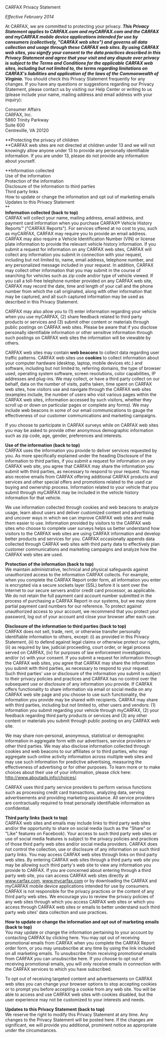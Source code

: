 CARFAX Privacy Statement

_Effective February 2014_

At CARFAX, we are committed to protecting your privacy. **_This Privacy Statement applies to CARFAX.com and myCARFAX.com and the CARFAX and myCARFAX mobile device applications intended for use by consumers (collectively, "CARFAX web sites") and governs all data collection and usage through these CARFAX web sites. By using CARFAX web sites, you signify your consent to the data practices described in this Privacy Statement and agree that your visit and any dispute over privacy is subject to the Terms and Conditions for the applicable CARFAX web sites, including but not limited to, the terms regarding limitations on CARFAX's liabilities and application of the laws of the Commonwealth of Virginia._** You should check this Privacy Statement frequently for any changes. If you have any questions or suggestions regarding our Privacy Statement, please contact us by visiting our Help Center or writing to us (please include your name, mailing address and email address with your inquiry):

Consumer Affairs  
CARFAX, Inc.  
5860 Trinity Parkway  
Suite 600  
Centreville, VA 20120

**Protecting the privacy of children  
**CARFAX web sites are not directed at children under 13 and we will not knowingly allow anyone under 13 to provide any personally identifiable information. If you are under 13, please do not provide any information about yourself.

**Information collected  
Use of the information  
Protection of the information  
Disclosure of the information to third parties  
Third party links  
How to update or change the information and opt out of marketing emails  
Updates to this Privacy Statement  
**  
**Information collected (back to top)**  
CARFAX will collect your name, mailing address, email address, and payment card information when you purchase CARFAX® Vehicle History Reports™ ("CARFAX Reports"). For services offered at no cost to you, such as myCARFAX, CARFAX may require you to provide an email address. CARFAX may also require a Vehicle Identification Number (VIN) or license plate information to provide the relevant vehicle history information. If you submit a request for information on any CARFAX web sites, CARFAX will collect any information you submit in connection with your request, including but not limited to, name, email address, telephone number, and any personalized message included in your request. In addition, CARFAX may collect other information that you may submit in the course of searching for vehicles such as zip code and/or type of vehicle viewed. If you call a toll-free telephone number provided on any CARFAX web site, CARFAX may record the date, time and length of your call and the phone number from which the call originated, along with other information that may be captured, and all such captured information may be used as described in this Privacy Statement.

CARFAX may also allow you to (1) enter information regarding your vehicle when you use myCARFAX, (2) share feedback related to third party products or services and (3) submit other content or materials through public postings on CARFAX web sites. Please be aware that if you disclose personally identifiable information or other sensitive information through such postings on CARFAX web sites the information will be viewable by others.

CARFAX web sites may contain **web beacons** to collect data regarding user traffic patterns. CARFAX web sites use **cookies** to collect information about your computer hardware (desktop, laptop, mobile devices etc.) and software, including but not limited to, referring domains, the type of browser used, operating system software, screen resolutions, color capabilities, IP addresses and plug-ins. We may collect, or have a third party collect on our behalf, data on the number of visits, paths taken, time spent on CARFAX web sites, how visitors use and navigate through the CARFAX web sites (examples include, the number of users who visit various pages within the CARFAX web sites, information accessed by such visitors, whether they scroll up or down on particular pages or complete any forms). We may include web beacons in some of our email communications to gauge the effectiveness of our customer communications and marketing campaigns.

If you choose to participate in CARFAX surveys while on CARFAX web sites you may be asked to provide other anonymous demographic information such as zip code, age, gender, preferences and interests.

**Use of the information (back to top)**  
CARFAX uses the information you provide to deliver services requested by you. As more specifically explained under the heading Disclosure of the information to third parties, if you submit a request for information on any CARFAX web site, you agree that CARFAX may share the information you submit with third parties, as necessary to respond to your request. You may also receive emails from CARFAX offering additional CARFAX products and services and other special offers and promotions related to the used car buying and ownership process. Information related to your vehicle that you submit through myCARFAX may be included in the vehicle history information for that vehicle.

We use information collected through cookies and web beacons to analyze usage, learn about users and deliver customized content and advertising and uncover ways in which we can improve CARFAX web sites and make them easier to use. Information provided by visitors to the CARFAX web sites who choose to complete user surveys helps us better understand how visitors to the CARFAX web sites are using CARFAX information and develop better products and services for you. CARFAX occasionally appends data collected through CARFAX web sites with third party data to effectively plan customer communications and marketing campaigns and analyze how the CARFAX web sites are used.

**Protection of the information (back to top)**  
We maintain administrative, technical and physical safeguards against unauthorized access to the information CARFAX collects. For example, when you complete the CARFAX Report order form, all information you enter is encrypted via a secure sockets layer (SSL) before it is sent over the Internet to our secure servers and/or credit card processor, as applicable. We do not retain the full payment card account number submitted in the process of purchasing a CARFAX Report in our systems, but we may store partial payment card numbers for our reference. To protect against unauthorized access to your account, we recommend that you protect your password, log out of your account and close your browser after each use.

**Disclosure of the information to third parties (back to top)**  
CARFAX does not sell, trade, rent, or otherwise transfer personally identifiable information to others, except: (i) as provided in this Privacy Statement, (ii) to defend against legal claims or otherwise protect our rights, (ii) as required by law, judicial proceeding, court order, or legal process served on CARFAX, (iv) for purposes of law enforcement investigations, and/or (v) with your consent. If you submit a request for information through the CARFAX web sites, you agree that CARFAX may share the information you submit with third parties, as necessary to respond to your request. Such third parties' use or disclosure of the information you submit is subject to their privacy policies and practices and CARFAX has no control over the subsequent use or disclosure of any information you provide. If CARFAX offers functionality to share information via email or social media on any CARFAX web site page and you choose to use such functionality, the information you provide may be shared with recipients. CARFAX may share with third parties, including but not limited to, other users and vendors: (1) information you submit regarding your vehicle through myCARFAX, (2) your feedback regarding third party products or services and (3) any other content or materials you submit through public posting on any CARFAX web site.

We may share non-personal, anonymous, statistical or demographic information in aggregate form with our advertisers, service providers or other third parties. We may also disclose information collected through cookies and web beacons to our affiliates or to third parties, who may aggregate such online activity information across multiple web sites and may use such information for predictive advertising, measuring the effectiveness of advertising or for other purposes. To learn more or to make choices about their use of your information, please click here: http://www.aboutads.info/choices/.

CARFAX uses third party service providers to perform various functions such as processing credit card transactions, analyzing data, serving advertisements and providing marketing assistance. All service providers are contractually required to treat personally identifiable information as confidential.

**Third party links (back to top)**  
CARFAX web sites and emails may include links to third party web sites and/or the opportunity to share on social media (such as the "Share" or "Like" features on Facebook). Your access to such third party web sites or use of social media features is subject to the privacy policies and practices of those third party web sites and/or social media providers. CARFAX does not control the collection, use or disclosure of any information on such third party links. You may access CARFAX web sites through links on third party web sites. By entering CARFAX web sites through a third party web site you may be allowing such third party's web site to view any information you provide to CARFAX. If you are concerned about entering through a third party web site, you can access CARFAX web sites directly at www.carfax.com, www.mycarfax.com or by downloading the CARFAX and myCARFAX mobile device applications intended for use by consumers. CARFAX is not responsible for the privacy practices or the content of any third party web sites. We encourage you to review the privacy policies of any web sites through which you access CARFAX web sites or which you access through CARFAX web sites or emails to better understand such third party web sites' data collection and use practices.

**How to update or change the information and opt out of marketing emails (back to top)**  
You may update or change the information pertaining to your account by contacting CARFAX by clicking here. You may opt out of receiving promotional emails from CARFAX when you complete the CARFAX Report order form, or you may unsubscribe at any time by using the link included on all marketing emails. To unsubscribe from receiving promotional emails from CARFAX you can unsubscribe here. If you choose to opt out of receiving promotional emails, you will only receive emails in connection with the CARFAX services to which you have subscribed.

To opt out of receiving targeted content and advertisements on CARFAX web sites you can change your browser options to stop accepting cookies or to prompt you before accepting a cookie from any web site. You will be able to access and use CARFAX web sites with cookies disabled, but the user experience may not be customized to your interests and needs.

**Updates to this Privacy Statement (back to top)**  
We reserve the right to modify this Privacy Statement at any time. Any changes to the Privacy Statement will be posted here. If the changes are significant, we will provide you additional, prominent notice as appropriate under the circumstances.